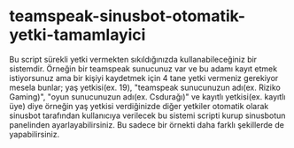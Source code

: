 # teamspeak-sinusbot-otomatik-yetki-tamamlayici
Bu script sürekli yetki vermekten sıkıldığınızda kullanabileceğiniz bir sistemdir. Örneğin bir teamspeak sunucunuz var ve bu adamı kayıt etmek istiyorsunuz ama bir kişiyi kaydetmek için 4 tane yetki vermeniz gerekiyor mesela bunlar; yaş yetkisi(ex. 19), "teamspeak sunucunuzun adı(ex. Riziko Gaming)", "oyun sunucunuzun adı(ex. Csdurağı)" ve kayıtlı yetkisi(ex. kayıtlı üye) diye örneğin yaş yetkisi verdiğinizde diğer yetkiler otomatik olarak sinusbot tarafından kullanıcıya verilecek bu sistemi scripti kurup sinusbotun panelinden ayarlayabilirsiniz. Bu sadece bir örnekti daha farklı şekillerde de yapabilirsiniz.
